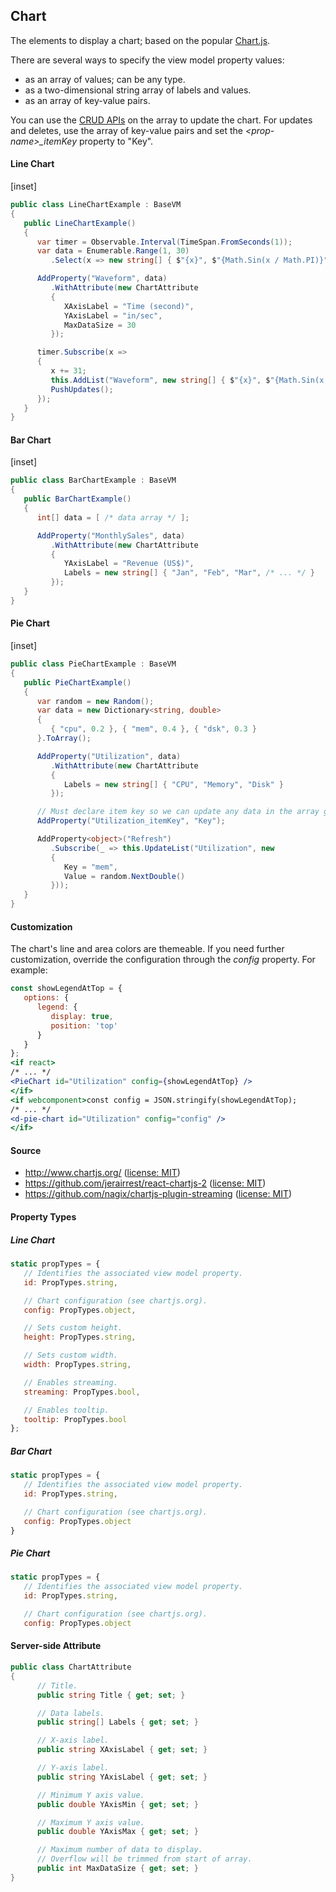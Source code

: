 ﻿## Chart

The elements to display a chart; based on the popular [Chart.js](https://www.chartjs.org/).

There are several ways to specify the view model property values:

- as an array of values; can be any type.
- as a two-dimensional string array of labels and values.
- as an array of key-value pairs.

You can use the [CRUD APIs](http://dotnetify.net/react/crud) on the array to update the chart. For updates and deletes, use the array of key-value pairs and set the _&lt;prop-name&gt;\_itemKey_ property to "Key".

#### Line Chart

[inset]

```csharp
public class LineChartExample : BaseVM
{
   public LineChartExample()
   {
      var timer = Observable.Interval(TimeSpan.FromSeconds(1));
      var data = Enumerable.Range(1, 30)
         .Select(x => new string[] { $"{x}", $"{Math.Sin(x / Math.PI)}" }).ToArray();

      AddProperty("Waveform", data)
         .WithAttribute(new ChartAttribute
         {
            XAxisLabel = "Time (second)",
            YAxisLabel = "in/sec",
            MaxDataSize = 30
         });

      timer.Subscribe(x =>
      {
         x += 31;
         this.AddList("Waveform", new string[] { $"{x}", $"{Math.Sin(x / Math.PI)}" });
         PushUpdates();
      });
   }
}
```

#### Bar Chart

[inset]

```csharp
public class BarChartExample : BaseVM
{
   public BarChartExample()
   {
      int[] data = [ /* data array */ ];

      AddProperty("MonthlySales", data)
         .WithAttribute(new ChartAttribute
         {
            YAxisLabel = "Revenue (US$)",
            Labels = new string[] { "Jan", "Feb", "Mar", /* ... */ }
         });
   }
}
```

#### Pie Chart

[inset]

```csharp
public class PieChartExample : BaseVM
{
   public PieChartExample()
   {
      var random = new Random();
      var data = new Dictionary<string, double>
      {
         { "cpu", 0.2 }, { "mem", 0.4 }, { "dsk", 0.3 }
      }.ToArray();

      AddProperty("Utilization", data)
         .WithAttribute(new ChartAttribute
         {
            Labels = new string[] { "CPU", "Memory", "Disk" }
         });

      // Must declare item key so we can update any data in the array given a key.
      AddProperty("Utilization_itemKey", "Key");

      AddProperty<object>("Refresh")
         .Subscribe(_ => this.UpdateList("Utilization", new
         {
            Key = "mem",
            Value = random.NextDouble()
         }));
   }
}
```

#### Customization

The chart's line and area colors are themeable. If you need further customization, override the configuration through the _config_ property. For example:

```jsx
const showLegendAtTop = {
   options: {
      legend: {
         display: true,
         position: 'top'
      }
   }
};
<if react>
/* ... */
<PieChart id="Utilization" config={showLegendAtTop} />
</if>
<if webcomponent>const config = JSON.stringify(showLegendAtTop);
/* ... */
<d-pie-chart id="Utilization" config="config" />
</if>
```

#### Source

- http://www.chartjs.org/ ([license: MIT](http://www.chartjs.org/docs/latest/notes/license.html))
- https://github.com/jerairrest/react-chartjs-2 ([license: MIT](https://github.com/jerairrest/react-chartjs-2/blob/master/LICENSE.md))
- https://github.com/nagix/chartjs-plugin-streaming ([license: MIT](https://github.com/nagix/chartjs-plugin-streaming/blob/master/LICENSE.md))

#### Property Types

##### Line Chart

```jsx
static propTypes = {
   // Identifies the associated view model property.
   id: PropTypes.string,

   // Chart configuration (see chartjs.org).
   config: PropTypes.object,

   // Sets custom height.
   height: PropTypes.string,

   // Sets custom width.
   width: PropTypes.string,

   // Enables streaming.
   streaming: PropTypes.bool,

   // Enables tooltip.
   tooltip: PropTypes.bool
};
```

##### Bar Chart

```jsx
static propTypes = {
   // Identifies the associated view model property.
   id: PropTypes.string,

   // Chart configuration (see chartjs.org).
   config: PropTypes.object
}
```

##### Pie Chart

```jsx
static propTypes = {
   // Identifies the associated view model property.
   id: PropTypes.string,

   // Chart configuration (see chartjs.org).
   config: PropTypes.object
```

#### Server-side Attribute

```csharp
public class ChartAttribute
{
      // Title.
      public string Title { get; set; }

      // Data labels.
      public string[] Labels { get; set; }

      // X-axis label.
      public string XAxisLabel { get; set; }

      // Y-axis label.
      public string YAxisLabel { get; set; }

      // Minimum Y axis value.
      public double YAxisMin { get; set; }

      // Maximum Y axis value.
      public double YAxisMax { get; set; }

      // Maximum number of data to display.
      // Overflow will be trimmed from start of array.
      public int MaxDataSize { get; set; }
}
```
